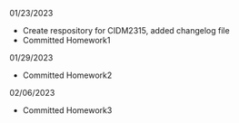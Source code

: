 01/23/2023
- Create respository for CIDM2315, added changelog file
- Committed Homework1 

01/29/2023
- Committed Homework2

02/06/2023
- Committed Homework3
